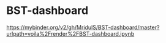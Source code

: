 # BST-dashboard


https://mybinder.org/v2/gh/MridulS/BST-dashboard/master?urlpath=voila%2Frender%2FBST-dashboard.ipynb
